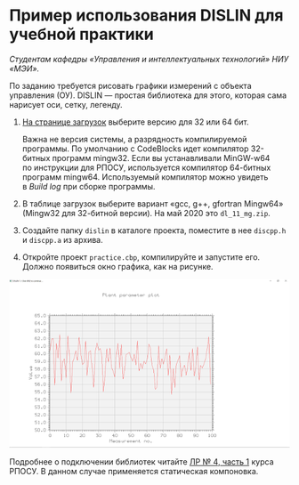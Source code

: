 # Пример использования DISLIN для учебной практики

*Студентам кафедры «Управления и интеллектуальных технологий» НИУ «МЭИ».*

По заданию требуется рисовать графики измерений с объекта управления (ОУ).
DISLIN — простая библиотека для этого, которая сама нарисует оси, сетку,
легенду.

1. [На странице загрузок][dislin] выберите версию для 32 или 64 бит.

    Важна не версия системы, а разрядность компилируемой программы.
    По умолчанию с CodeBlocks идет компилятор 32-битных программ mingw32.
    Если вы устанавливали MinGW-w64 по инструкции для РПОСУ, используется
    компилятор 64-битных программ mingw64. Используемый компилятор можно
    увидеть в *Build log* при сборке программы.

2. В таблице загрузок выберите вариант «gcc, g++, gfortran Mingw64»
    (Mingw32 для 32-битной версии). На май 2020 это `dl_11_mg.zip`.

3. Создайте папку `dislin` в каталоге проекта, поместите в нее
    `discpp.h` и `discpp.a` из архива.

4. Откройте проект `practice.cbp`, компилируйте и запустите его.
    Должно появиться окно графика, как на рисунке.

![Пример графика](plot.png)

Подробнее о подключении библиотек читайте [ЛР № 4, часть 1][lab4.1]
курса РПОСУ. В данном случае применяется статическая компоновка.

[dislin]: https://www.mps.mpg.de/dislin/distributions
[lab4.1]: http://uii.mpei.ru/study/courses/cs/lab04/part1.html
